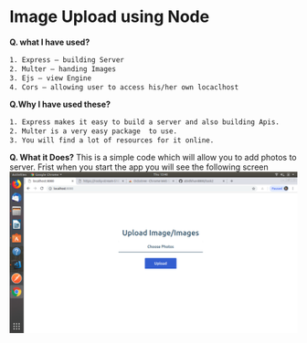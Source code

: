 # Image Upload using Node

 <strong>Q. what I have used?</strong>
 
    1. Express – building Server
    2. Multer – handing Images
    3. Ejs – view Engine
    4. Cors – allowing user to access his/her own locaclhost
 
 
 <strong>Q.Why I have used these?</strong>
 
    1. Express makes it easy to build a server and also building Apis.
    2. Multer is a very easy package  to use.
    3. You will find a lot of resources for it online.
 <strong>Q. What it Does?</strong>
            This is a simple code which will allow you to add photos to server. Frist when you start the app you will see the following screen
![alt tag](https://raw.githubusercontent.com/abidkhan8800/task2/master/uploads/img1.png) 

